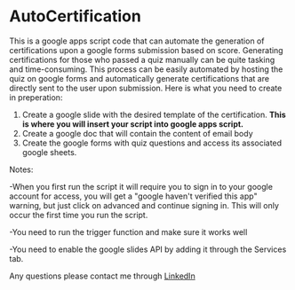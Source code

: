 # AutoCertification

This is a google apps script code that can automate the generation of certifications upon a google forms submission based on score.
Generating certifications for those who passed a quiz manually can be quite tasking and time-consuming. This process can be easily automated by hosting the quiz on google forms and automatically generate certifications that are directly sent to the user upon submission. Here is what you need to create in preperation:
1. Create a google slide with the desired template of the certification. **This is where you will insert your script into google apps script.**
2. Create a google doc that will contain the content of email body 
3. Create the google forms with quiz questions and access its associated google sheets.


Notes:

-When you first run the script it will require you to sign in to your google account for access, you will get a "google haven't verified this app" warning,
but just click on advanced and continue signing in. This will only occur the first time you run the script.

-You need to run the trigger function and make sure it works well

-You need to enable the google slides API by adding it through the Services tab.

Any questions please contact me through [LinkedIn](www.linkedin.com/in/layla-bitar-925082201)
